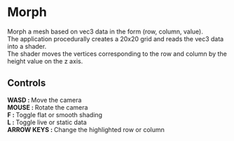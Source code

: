 # Morph

Morph a mesh based on vec3 data in the form (row, column, value).  
The application procedurally creates a 20x20 grid and reads the vec3 data into a shader.  
The shader moves the vertices corresponding to the row and column by the height value on the z axis.


## Controls

<strong>WASD : </strong> Move the camera  
<strong>MOUSE : </strong> Rotate the camera  
<strong>F : </strong> Toggle flat or smooth shading  
<strong>L : </strong>Toggle live or static data  
<strong> ARROW KEYS : </strong> Change the highlighted row or column  
